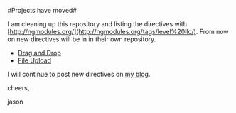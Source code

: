 #Projects have moved#

I am cleaning up this repository and listing the directives with [http://ngmodules.org/](http://ngmodules.org/tags/level%20llc/).   From now on new directives will be in in their own repository.

+ [Drag and Drop](http://github.com/logicbomb/lvldragdrop)
+ [File Upload](https://github.com/logicbomb/lvlfileupload)

I will continue to post new directives on [my blog](http://jasonturim.wordpress.com).

cheers,

jason



